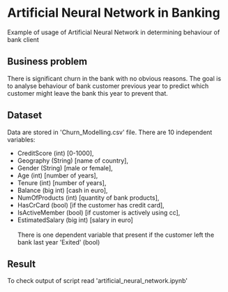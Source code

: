 # Artificial Neural Network in Banking
Example of usage of Artificial Neural Network in determining behaviour of bank client

## Business problem
There is significant churn in the bank with no obvious reasons. The goal is to analyse behaviour of bank customer previous year to predict which customer might leave the bank this year to prevent that. 

## Dataset
Data are stored in 'Churn_Modelling.csv' file. There are 10 independent variables:
 - CreditScore (int) \[0-1000\], 
 - Geography (String) \[name of country\], 
 - Gender (String) \[male or female\], 
 - Age (int) \[number of years\], 
 - Tenure (int) \[number of years\], 
 - Balance (big int) \[cash in euro\], 
 - NumOfProducts (int) \[quantity of bank products\], 
 - HasCrCard (bool) \[if the customer has credit card\], 
 - IsActiveMember (bool) \[if customer is actively using cc\], 
 - EstimatedSalary (big int) \[salary in euro\] <br><br>
 There is one dependent variable that present if the customer left the bank last year 'Exited' (bool) 
 
 ## Result
 To check output of script read 'artificial_neural_network.ipynb'